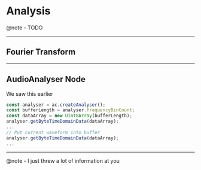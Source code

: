 # Analysis

@note - TODO

---

## Fourier Transform

---

## AudioAnalyser Node

We saw this earlier

```js
const analyser = ac.createAnalyser();
const bufferLength = analyser.frequencyBinCount;
const dataArray = new Uint8Array(bufferLength);
analyser.getByteTimeDomainData(dataArray);
...
// Put current waveform into buffer
analyser.getByteTimeDomainData(dataArray);
...
```

---

@note - I just threw a lot of information at you